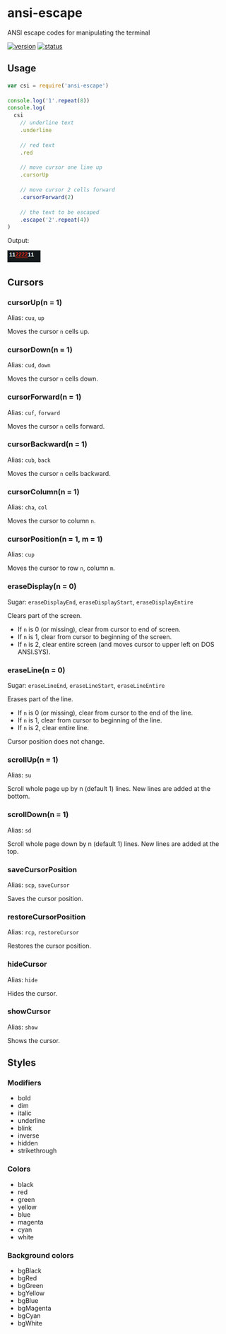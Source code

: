# ansi-escape
ANSI escape codes for manipulating the terminal

[![version](https://img.shields.io/npm/v/ansi-escape.svg)](https://www.npmjs.org/package/ansi-escape)
[![status](https://travis-ci.org/zoubin/ansi-escape.svg?branch=master)](https://travis-ci.org/zoubin/ansi-escape)

## Usage

```javascript
var csi = require('ansi-escape')

console.log('1'.repeat(8))
console.log(
  csi
    // underline text
    .underline

    // red text
    .red

    // move cursor one line up
    .cursorUp

    // move cursor 2 cells forward
    .cursorForward(2)

    // the text to be escaped
    .escape('2'.repeat(4))
)

```

Output:

![chain](example/chain.png)

## Cursors

### cursorUp(n = 1)

Alias: `cuu`, `up`

Moves the cursor `n` cells up.

### cursorDown(n = 1)

Alias: `cud`, `down`

Moves the cursor `n` cells down.

### cursorForward(n = 1)

Alias: `cuf`, `forward`

Moves the cursor `n` cells forward.

### cursorBackward(n = 1)

Alias: `cub`, `back`

Moves the cursor `n` cells backward.


### cursorColumn(n = 1)

Alias: `cha`, `col`

Moves the cursor to column `n`.

### cursorPosition(n = 1, m = 1)

Alias: `cup`

Moves the cursor to row `n`, column `m`.

### eraseDisplay(n = 0)

Sugar: `eraseDisplayEnd`, `eraseDisplayStart`, `eraseDisplayEntire`

Clears part of the screen.

* If `n` is 0 (or missing), clear from cursor to end of screen.
* If `n` is 1, clear from cursor to beginning of the screen.
* If `n` is 2, clear entire screen (and moves cursor to upper left on DOS ANSI.SYS).

### eraseLine(n = 0)

Sugar: `eraseLineEnd`, `eraseLineStart`, `eraseLineEntire`

Erases part of the line.

* If `n` is 0 (or missing), clear from cursor to the end of the line.
* If `n` is 1, clear from cursor to beginning of the line.
* If `n` is 2, clear entire line.

Cursor position does not change.

### scrollUp(n = 1)

Alias: `su`

Scroll whole page up by n (default 1) lines.
New lines are added at the bottom. 

### scrollDown(n = 1)

Alias: `sd`

Scroll whole page down by n (default 1) lines.
New lines are added at the top.

### saveCursorPosition

Alias: `scp`, `saveCursor`

Saves the cursor position.

### restoreCursorPosition

Alias: `rcp`, `restoreCursor`

Restores the cursor position.

### hideCursor

Alias: `hide`

Hides the cursor.

### showCursor

Alias: `show`

Shows the cursor.

## Styles

### Modifiers

* bold
* dim
* italic
* underline
* blink
* inverse
* hidden
* strikethrough

### Colors

* black
* red
* green
* yellow
* blue
* magenta
* cyan
* white

### Background colors

* bgBlack
* bgRed
* bgGreen
* bgYellow
* bgBlue
* bgMagenta
* bgCyan
* bgWhite

